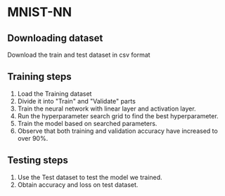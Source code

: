 # MNIST-NN

## Downloading dataset
Download the train and test dataset in csv format

## Training steps
1. Load the Training dataset
2. Divide it into "Train" and "Validate" parts
3. Train the neural network with linear layer and activation layer.
4. Run the hyperparameter search grid to find the best hyperparameter.
5. Train the model based on searched parameters.
6. Observe that both training and validation accuracy have increased to over 90%. 

## Testing steps
1. Use the Test dataset to test the model we trained.
2. Obtain accuracy and loss on test dataset.
